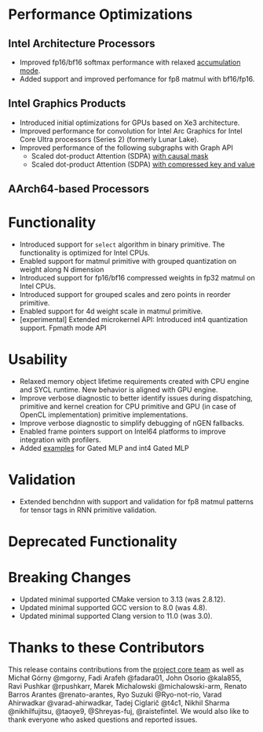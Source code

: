 # Performance Optimizations
## Intel Architecture Processors
  * Improved fp16/bf16 softmax performance with relaxed [accumulation mode](https://oneapi-src.github.io/oneDNN/dev_guide_attributes_accumulation_mode.html#doxid-dev-guide-attributes-accumulation-mode).
  * Added support and improved perfomance for fp8 matmul with bf16/fp16.

## Intel Graphics Products
  * Introduced initial optimizations for GPUs based on Xe3 architecture.
  * Improved performance for convolution for Intel Arc Graphics for Intel Core Ultra processors (Series 2) (formerly Lunar Lake).
  * Improved performance of the following subgraphs with Graph API
    * Scaled dot-product Attention (SDPA) [with causal mask](https://oneapi-src.github.io/oneDNN/dev_guide_graph_sdpa.html#doxid-dev-guide-graph-sdpa)
    * Scaled dot-product Attention (SDPA) [with compressed key and value](https://oneapi-src.github.io/oneDNN/dev_guide_graph_sdpa_compressed_kv.html#doxid-dev-guide-graph-sdpa-compressed-kv)
## AArch64-based Processors

# Functionality
  * Introduced support for `select` algorithm in binary primitive. The functionality is optimized for Intel CPUs.
  * Enabled support for matmul primitive with grouped quantization on weight along N dimension
  * Introduced support for fp16/bf16 compressed weights in fp32 matmul on Intel CPUs.
  * Introduced support for grouped scales and zero points in reorder primitive.
  * Enabled support for 4d weight scale in matmul primitive.
  * [experimental] Extended microkernel API:
		Introduced int4 quantization support.
		Fpmath mode API
# Usability
  * Relaxed memory object lifetime requirements created with CPU engine and SYCL runtime. New behavior is aligned with GPU engine.
  * Improve verbose diagnostic to better identify issues during dispatching, primitive and kernel creation for CPU primitive and GPU (in case of OpenCL implementation) primitive implementations.
  * Improve verbose diagnostic to simplify debugging of nGEN fallbacks.
  * Enabled frame pointers support on Intel64 platforms to improve integration with profilers.
  * Added [examples](https://github.com/oneapi-src/oneDNN/tree/main/examples/graph) for Gated MLP and int4 Gated MLP
# Validation
  * Extended benchdnn with support and validation for fp8 matmul patterns for tensor tags in RNN primitive validation.
# Deprecated Functionality

# Breaking Changes
  * Updated minimal supported CMake version to 3.13 (was 2.8.12).
  * Updated minimal supported GCC version to 8.0 (was 4.8).
  * Updated minimal supported Clang version to 11.0 (was 3.0).
# Thanks to these Contributors

This release contains contributions from the [project core team] as well as Michał Górny @mgorny, Fadi Arafeh @fadara01, John Osorio @kala855, Ravi Pushkar @rpushkarr, Marek Michalowski @michalowski-arm, Renato Barros Arantes @renato-arantes, Ryo Suzuki @Ryo-not-rio, Varad Ahirwadkar @varad-ahirwadkar, Tadej Ciglarič @t4c1, Nikhil Sharma @nikhilfujitsu, @taoye9, @Shreyas-fuj, @raistefintel. We would also like to thank everyone who asked questions and reported issues.

[project core team]: https://github.com/oneapi-src/oneDNN/blob/rls-v3.7/MAINTAINERS.md
